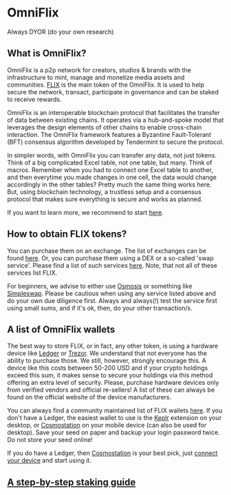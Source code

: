 # OmniFlix

Always DYOR (do your own research)

## What is OmniFlix?
OmniFlix is a p2p network for creators, studios & brands with the infrastructure to mint, manage and monetize media assets and communities. [FLIX](https://www.coingecko.com/en/coins/omniflix-network) is the main token of the OmniFlix. It is used to help secure the network, transact, participate in governance and can be staked to receive rewards.

OmniFlix is an interoperable blockchain protocol that facilitates the transfer of data between existing chains. It operates via a hub-and-spoke model that leverages the design elements of other chains to enable cross-chain interaction. The OmniFlix framework features a Byzantine Fault-Tolerant (BFT) consensus algorithm developed by Tendermint to secure the protocol.

In simpler words, with OmniFlix you can transfer any data, not just tokens. Think of a big complicated Excel table, not one table, but many. Think of macros. Remember when you had to connect one Excel table to another, and then everytime you made changes in one cell, the data would change accordingly in the other tables? Pretty much the same thing works here. But, using blockchain technology, a trustless setup and a consensus protocol that makes sure everything is secure and works as planned.

If you want to learn more, we recommend to start [here](https://omniflix.network/).

## How to obtain FLIX tokens?
You can purchase them on an exchange. The list of exchanges can be found [here](https://www.coingecko.com/en/coins/omniflix-network#markets). Or, you can purchase them using a DEX or a so-called 'swap service'. Please find a list of such services [here](https://github.com/serejandmyself/cryptowiki/blob/master/cryptowiki.md#no-kycaml). Note, that not all of these services list FLIX.

For beginners, we advise to either use [Osmosis](https://app.osmosis.zone/?from=USDC&to=FLIX) or something like [Simpleswap](https://simpleswap.io/). Please be cautious when using any service listed above and do your own due diligence first. Always and always(!) test the service first using small sums, and if it's ok, then, do your other transaction/s.

## A list of OmniFlix wallets
The best way to store FLIX, or in fact, any other token, is using a hardware device like [Ledger](https://www.ledger.com/) or [Trezor](https://trezor.io/). We understand that not everyone has the ability to purchase those. We still, however, strongly encourage this. A device like this costs between 50-200 USD and if your crypto holdings exceed this sum, it makes sense to secure your holdings via this method offering an extra level of security. Please, purchase hardware devices only from verified vendors and official re-sellers! A list of these can always be found on the official website of the device manufacturers.

You can always find a community maintained list of FLIX wallets [here](https://forum.cosmos.network/t/delegators-cosmos-tendermint-guides-wallets-explorers-tools/2168). If you don't have a Ledger, the easiest wallet to use is the [Keplr](https://chrome.google.com/webstore/detail/keplr/dmkamcknogkgcdfhhbddcghachkejeap?hl=en) extension on your desktop, or [Cosmostation](https://play.google.com/store/apps/details?id=wannabit.io.cosmostaion) on your mobile device (can also be used for desktop). Save your seed on paper and backup your login password twice. Do not store your seed online!

If you do have a Ledger, then [Cosmostation](https://www.cosmostation.io/) is your best pick, just [connect your device](https://wallet.cosmostation.io/) and start using it.

## [A step-by-step staking guide](https://citizen-cosmos.github.io/manuscripts/how-to-stake-flix/)


